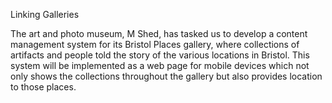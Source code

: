 Linking Galleries

The art and photo museum, M Shed, has tasked us to develop a content management system for its Bristol Places gallery, where collections of artifacts and people told the story of the various locations in Bristol. This system will be implemented as a web page for mobile devices which not only shows the collections throughout the gallery but also provides location to those places. 

